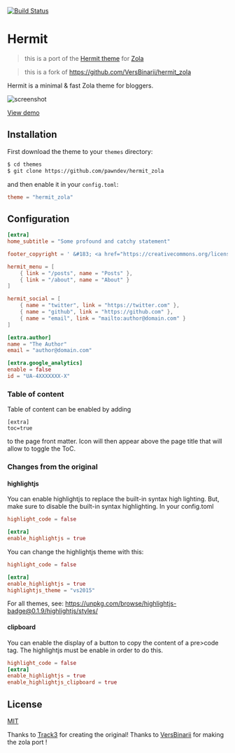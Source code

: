 [![Build Status](https://travis-ci.org/VersBinarii/hermit_zola.svg?branch=master)](https://travis-ci.org/VersBinarii/hermit_zola)

# Hermit 

> this is a port of the [Hermit theme](https://github.com/Track3/hermit) for [Zola](https://www.getzola.org/)

> this is a fork of https://github.com/VersBinarii/hermit_zola

Hermit is a  minimal & fast Zola theme for bloggers.

![screenshot](hermit_zola.png)

[View demo](https://versbinarii.gitlab.io/blog/)

## Installation

First download the theme to your `themes` directory:

```bash
$ cd themes
$ git clone https://github.com/pawndev/hermit_zola
```
and then enable it in your `config.toml`:

```toml
theme = "hermit_zola"
```

## Configuration

```toml
[extra]
home_subtitle = "Some profound and catchy statement"

footer_copyright = ' &#183; <a href="https://creativecommons.org/licenses/by-nc/4.0/" target="_blank" rel="noopener">CC BY-NC 4.0</a>'

hermit_menu = [
    { link = "/posts", name = "Posts" },
    { link = "/about", name = "About" }
]

hermit_social = [
    { name = "twitter", link = "https://twitter.com" },
    { name = "github", link = "https://github.com" },
    { name = "email", link = "mailto:author@domain.com" }
]

[extra.author]
name = "The Author"
email = "author@domain.com"

[extra.google_analytics]
enable = false
id = "UA-4XXXXXXX-X"
```

### Table of content
Table of content can be enabled by adding 
```
[extra]
toc=true
```
to the page front matter. Icon will then appear above the page title that will
allow to toggle the ToC.

### Changes from the original

#### highlightjs

You can enable highlightjs to replace the built-in syntax high lighting.
But, make sure to disable the built-in syntax highlighting.
In your config.toml


```toml
highlight_code = false

[extra]
enable_highlightjs = true
```

You can change the highlightjs theme with this:

```toml
highlight_code = false

[extra]
enable_highlightjs = true
highlightjs_theme = "vs2015"
```

For all themes, see: https://unpkg.com/browse/highlightjs-badge@0.1.9/highlightjs/styles/

#### clipboard

You can enable the display of a button to copy the content of a pre>code tag.
The highlightjs must be enable in order to do this.

```toml
highlight_code = false
[extra]
enable_highlightjs = true
enable_highlightjs_clipboard = true
```

## License

[MIT](LICENSE)

Thanks to [Track3](https://github.com/Track3) for creating the original!
Thanks to [VersBinarii](https://github.com/VersBinarii) for making the zola port !